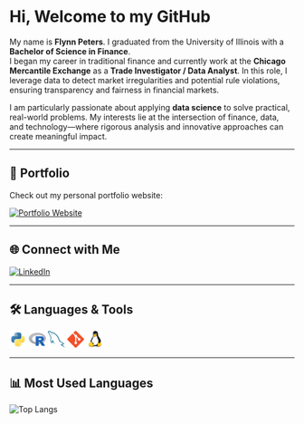 # Hi, Welcome to my GitHub

My name is **Flynn Peters**. I graduated from the University of Illinois with a **Bachelor of Science in Finance**.  
I began my career in traditional finance and currently work at the **Chicago Mercantile Exchange** as a **Trade Investigator / Data Analyst**. In this role, I leverage data to detect market irregularities and potential rule violations, ensuring transparency and fairness in financial markets.  

I am particularly passionate about applying **data science** to solve practical, real-world problems. My interests lie at the intersection of finance, data, and technology—where rigorous analysis and innovative approaches can create meaningful impact.

---

## 📂 Portfolio

Check out my personal portfolio website:

<a href="https://flynnpeters15.github.io/Flynn-Peters-Portfolio-/" target="_blank">
  <img src="https://cdn-icons-png.flaticon.com/512/841/841364.png" alt="Portfolio Website" height="40"/>
</a>

---

## 🌐 Connect with Me  

<a href="https://www.linkedin.com/in/flynn-peters-a3960a1b2/" target="_blank">
  <img src="https://upload.wikimedia.org/wikipedia/commons/c/ca/LinkedIn_logo_initials.png" alt="LinkedIn" height="40"/>
</a>

---

## 🛠️ Languages & Tools  

<p>
  <img alt="Python" height="30" src="https://raw.githubusercontent.com/devicons/devicon/master/icons/python/python-original.svg"/>
  <img alt="R" height="30" src="https://raw.githubusercontent.com/devicons/devicon/master/icons/r/r-original.svg"/>
  <img alt="SQL" height="30" src="https://raw.githubusercontent.com/devicons/devicon/master/icons/mysql/mysql-original.svg"/>
  <img alt="Git" height="30" src="https://raw.githubusercontent.com/devicons/devicon/master/icons/git/git-original.svg"/>
  <img alt="Linux" height="30" src="https://raw.githubusercontent.com/devicons/devicon/master/icons/linux/linux-original.svg"/>
  <!-- Add more icons if you use other languages/tools -->
</p>

---

## 📊 Most Used Languages  

![Top Langs](https://github-readme-stats.vercel.app/api/top-langs/?username=FlynnPeters15&layout=compact)
